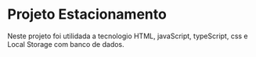 # Projeto Estacionamento

Neste projeto foi utilidada a tecnologio HTML, javaScript, typeScript, css e Local Storage com banco de dados.